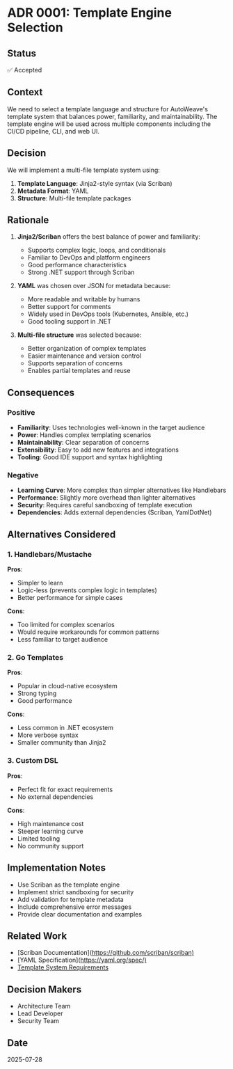# ADR 0001: Template Engine Selection

## Status
✅ Accepted

## Context
We need to select a template language and structure for AutoWeave's template system that balances power, familiarity,
and maintainability. The template engine will be used across multiple components including the CI/CD pipeline, CLI, and web UI.

## Decision
We will implement a multi-file template system using:
1. **Template Language**: Jinja2-style syntax (via Scriban)
2. **Metadata Format**: YAML
3. **Structure**: Multi-file template packages

## Rationale
1. **Jinja2/Scriban** offers the best balance of power and familiarity:
    - Supports complex logic, loops, and conditionals
    - Familiar to DevOps and platform engineers
    - Good performance characteristics
    - Strong .NET support through Scriban

2. **YAML** was chosen over JSON for metadata because:
    - More readable and writable by humans
    - Better support for comments
    - Widely used in DevOps tools (Kubernetes, Ansible, etc.)
    - Good tooling support in .NET

3. **Multi-file structure** was selected because:
    - Better organization of complex templates
    - Easier maintenance and version control
    - Supports separation of concerns
    - Enables partial templates and reuse

## Consequences

### Positive
- **Familiarity**: Uses technologies well-known in the target audience
- **Power**: Handles complex templating scenarios
- **Maintainability**: Clear separation of concerns
- **Extensibility**: Easy to add new features and integrations
- **Tooling**: Good IDE support and syntax highlighting

### Negative
- **Learning Curve**: More complex than simpler alternatives like Handlebars
- **Performance**: Slightly more overhead than lighter alternatives
- **Security**: Requires careful sandboxing of template execution
- **Dependencies**: Adds external dependencies (Scriban, YamlDotNet)

## Alternatives Considered

### 1. Handlebars/Mustache
**Pros**:
- Simpler to learn
- Logic-less (prevents complex logic in templates)
- Better performance for simple cases

**Cons**:
- Too limited for complex scenarios
- Would require workarounds for common patterns
- Less familiar to target audience

### 2. Go Templates
**Pros**:
- Popular in cloud-native ecosystem
- Strong typing
- Good performance

**Cons**:
- Less common in .NET ecosystem
- More verbose syntax
- Smaller community than Jinja2

### 3. Custom DSL
**Pros**:
- Perfect fit for exact requirements
- No external dependencies

**Cons**:
- High maintenance cost
- Steeper learning curve
- Limited tooling
- No community support

## Implementation Notes
- Use Scriban as the template engine
- Implement strict sandboxing for security
- Add validation for template metadata
- Include comprehensive error messages
- Provide clear documentation and examples

## Related Work
- [Scriban Documentation](<https://github.com/scriban/scriban)>
- [YAML Specification](<https://yaml.org/spec/)>
- [Template System Requirements](./../template_engine.md)

## Decision Makers
- Architecture Team
- Lead Developer
- Security Team

## Date
2025-07-28
